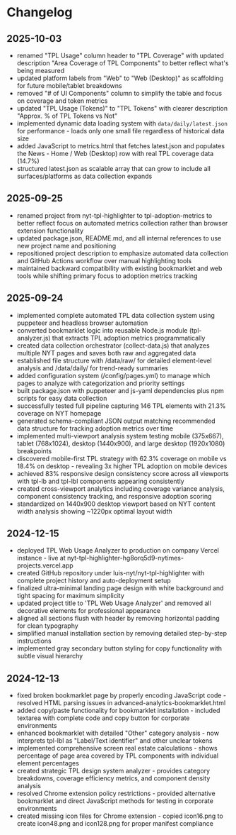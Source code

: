 # Changelog

## 2025-10-03
- renamed "TPL Usage" column header to "TPL Coverage" with updated description "Area Coverage of TPL Components" to better reflect what's being measured
- updated platform labels from "Web" to "Web (Desktop)" as scaffolding for future mobile/tablet breakdowns
- removed "# of UI Components" column to simplify the table and focus on coverage and token metrics
- updated "TPL Usage (Tokens)" to "TPL Tokens" with clearer description "Approx. % of TPL Tokens vs Not"
- implemented dynamic data loading system with `data/daily/latest.json` for performance - loads only one small file regardless of historical data size
- added JavaScript to metrics.html that fetches latest.json and populates the News - Home / Web (Desktop) row with real TPL coverage data (14.7%)
- structured latest.json as scalable array that can grow to include all surfaces/platforms as data collection expands

## 2025-09-25
- renamed project from nyt-tpl-highlighter to tpl-adoption-metrics to better reflect focus on automated metrics collection rather than browser extension functionality
- updated package.json, README.md, and all internal references to use new project name and positioning
- repositioned project description to emphasize automated data collection and GitHub Actions workflow over manual highlighting tools
- maintained backward compatibility with existing bookmarklet and web tools while shifting primary focus to adoption metrics tracking

## 2025-09-24
- implemented complete automated TPL data collection system using puppeteer and headless browser automation
- converted bookmarklet logic into reusable Node.js module (tpl-analyzer.js) that extracts TPL adoption metrics programmatically  
- created data collection orchestrator (collect-data.js) that analyzes multiple NYT pages and saves both raw and aggregated data
- established file structure with /data/raw/ for detailed element-level analysis and /data/daily/ for trend-ready summaries
- added configuration system (/config/pages.yml) to manage which pages to analyze with categorization and priority settings
- built package.json with puppeteer and js-yaml dependencies plus npm scripts for easy data collection
- successfully tested full pipeline capturing 146 TPL elements with 21.3% coverage on NYT homepage
- generated schema-compliant JSON output matching recommended data structure for tracking adoption metrics over time
- implemented multi-viewport analysis system testing mobile (375x667), tablet (768x1024), desktop (1440x900), and large desktop (1920x1080) breakpoints
- discovered mobile-first TPL strategy with 62.3% coverage on mobile vs 18.4% on desktop - revealing 3x higher TPL adoption on mobile devices
- achieved 83% responsive design consistency score across all viewports with tpl-lb and tpl-lbl components appearing consistently
- created cross-viewport analytics including coverage variance analysis, component consistency tracking, and responsive adoption scoring
- standardized on 1440x900 desktop viewport based on NYT content width analysis showing ~1220px optimal layout width

## 2024-12-15
- deployed TPL Web Usage Analyzer to production on company Vercel instance - live at nyt-tpl-highlighter-hg8orq5d9-nytimes-projects.vercel.app
- created GitHub repository under luis-nyt/nyt-tpl-highlighter with complete project history and auto-deployment setup
- finalized ultra-minimal landing page design with white background and tight spacing for maximum simplicity
- updated project title to 'TPL Web Usage Analyzer' and removed all decorative elements for professional appearance
- aligned all sections flush with header by removing horizontal padding for clean typography
- simplified manual installation section by removing detailed step-by-step instructions
- implemented gray secondary button styling for copy functionality with subtle visual hierarchy

## 2024-12-13
- fixed broken bookmarklet page by properly encoding JavaScript code - resolved HTML parsing issues in advanced-analytics-bookmarklet.html
- added copy/paste functionality for bookmarklet installation - included textarea with complete code and copy button for corporate environments
- enhanced bookmarklet with detailed "Other" category analysis - now interprets tpl-lbl as "Label/Text identifier" and other unclear tokens
- implemented comprehensive screen real estate calculations - shows percentage of page area covered by TPL components with individual element percentages
- created strategic TPL design system analyzer - provides category breakdowns, coverage efficiency metrics, and component density analysis
- resolved Chrome extension policy restrictions - provided alternative bookmarklet and direct JavaScript methods for testing in corporate environments
- created missing icon files for Chrome extension - copied icon16.png to create icon48.png and icon128.png for proper manifest compliance
